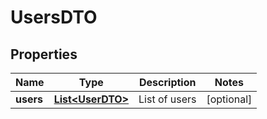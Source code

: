 
# UsersDTO

## Properties
Name | Type | Description | Notes
------------ | ------------- | ------------- | -------------
**users** | [**List&lt;UserDTO&gt;**](UserDTO.md) | List of users |  [optional]



